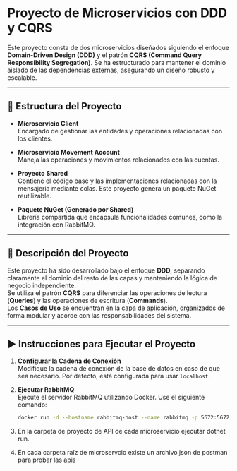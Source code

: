 # Proyecto de Microservicios con DDD y CQRS

Este proyecto consta de dos microservicios diseñados siguiendo el enfoque **Domain-Driven Design (DDD)** y el patrón **CQRS (Command Query Responsibility Segregation)**. Se ha estructurado para mantener el dominio aislado de las dependencias externas, asegurando un diseño robusto y escalable.

---

## 📁 **Estructura del Proyecto**

- **Microservicio Client**  
  Encargado de gestionar las entidades y operaciones relacionadas con los clientes.  

- **Microservicio Movement Account**  
  Maneja las operaciones y movimientos relacionados con las cuentas.  

- **Proyecto Shared**  
  Contiene el código base y las implementaciones relacionadas con la mensajería mediante colas. Este proyecto genera un paquete NuGet reutilizable.  

- **Paquete NuGet (Generado por Shared)**  
  Librería compartida que encapsula funcionalidades comunes, como la integración con RabbitMQ.  

---

## 📝 **Descripción del Proyecto**

Este proyecto ha sido desarrollado bajo el enfoque **DDD**, separando claramente el dominio del resto de las capas y manteniendo la lógica de negocio independiente.  
Se utiliza el patrón **CQRS** para diferenciar las operaciones de lectura (**Queries**) y las operaciones de escritura (**Commands**).  
Los **Casos de Uso** se encuentran en la capa de aplicación, organizados de forma modular y acorde con las responsabilidades del sistema.

---

## ▶️ **Instrucciones para Ejecutar el Proyecto**

1. **Configurar la Cadena de Conexión**  
   Modifique la cadena de conexión de la base de datos en caso de que sea necesario. Por defecto, está configurada para usar `localhost`.

2. **Ejecutar RabbitMQ**  
   Ejecute el servidor RabbitMQ utilizando Docker. Use el siguiente comando:  
   ```bash
   docker run -d --hostname rabbitmq-host --name rabbitmq -p 5672:5672 -p 15672:15672 rabbitmq:3-management
   
3. En la carpeta de proyecto de API de cada microservicio  ejecutar dotnet run.
4. En cada carpeta raíz de microservcio existe un archivo json de postman para probar las apis
